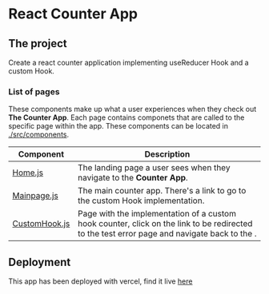 # React Counter App

## The project

Create a react counter application implementing useReducer Hook and a custom Hook.

### List of pages

These components make up what a user experiences when they check out **The Counter App**. Each page contains componets that are called to the specific page within the app. These components can be located in [./src/components](./src/components).

| Component | Description |
|-----------|-------------|
| [Home.js](.frontend/src/pages/Home.js) | The landing page a user sees when they navigate to the **Counter App**. |
| [Mainpage.js](frontend/src/pages/mainPage.js)   | The main counter app. There's a link to go to the custom Hook implementation. |
| [CustomHook.js](./src/pages/customHook.js) | Page with the implementation of a custom hook counter, click on the link to be redirected to the test error page and navigate back to the . |

## Deployment

This app has been deployed with vercel, find it  live [here](https://counter-delta-sandy.vercel.app/)